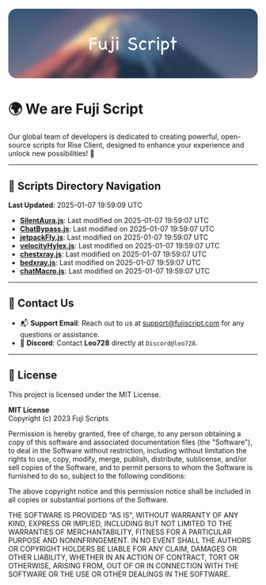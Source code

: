 ![Banner](.github/b.webp)

# 🌍 **We are Fuji Script**

Our global team of developers is dedicated to creating powerful, open-source scripts for Rise Client, designed to enhance your experience and unlock new possibilities! 🌟

---
<!-- SCRIPTS_NAVIGATION_START -->
## 📂 **Scripts Directory Navigation**

**Last Updated**: 2025-01-07 19:59:09 UTC

- **[SilentAura.js](scripts/SilentAura.js)**: Last modified on 2025-01-07 19:59:07 UTC
- **[ChatBypass.js](scripts/ChatBypass.js)**: Last modified on 2025-01-07 19:59:07 UTC
- **[jetpackFly.js](scripts/jetpackFly.js)**: Last modified on 2025-01-07 19:59:07 UTC
- **[velocityHylex.js](scripts/velocityHylex.js)**: Last modified on 2025-01-07 19:59:07 UTC
- **[chestxray.js](scripts/chestxray.js)**: Last modified on 2025-01-07 19:59:07 UTC
- **[bedxray.js](scripts/bedxray.js)**: Last modified on 2025-01-07 19:59:07 UTC
- **[chatMacro.js](scripts/chatMacro.js)**: Last modified on 2025-01-07 19:59:07 UTC

<!-- SCRIPTS_NAVIGATION_END -->

---

## 💬 **Contact Us**  
- 📬 **Support Email**: Reach out to us at [support@fujiscript.com](mailto:support@fujiscript.com) for any questions or assistance.  
- 💬 **Discord**: Contact **Leo728** directly at `Discord@leo728`.

---

## 📜 **License**

This project is licensed under the MIT License.  

**MIT License**  
Copyright (c) 2023 Fuji Scripts  

Permission is hereby granted, free of charge, to any person obtaining a copy of this software and associated documentation files (the "Software"), to deal in the Software without restriction, including without limitation the rights to use, copy, modify, merge, publish, distribute, sublicense, and/or sell copies of the Software, and to permit persons to whom the Software is furnished to do so, subject to the following conditions:  

The above copyright notice and this permission notice shall be included in all copies or substantial portions of the Software.  

THE SOFTWARE IS PROVIDED "AS IS", WITHOUT WARRANTY OF ANY KIND, EXPRESS OR IMPLIED, INCLUDING BUT NOT LIMITED TO THE WARRANTIES OF MERCHANTABILITY, FITNESS FOR A PARTICULAR PURPOSE AND NONINFRINGEMENT. IN NO EVENT SHALL THE AUTHORS OR COPYRIGHT HOLDERS BE LIABLE FOR ANY CLAIM, DAMAGES OR OTHER LIABILITY, WHETHER IN AN ACTION OF CONTRACT, TORT OR OTHERWISE, ARISING FROM, OUT OF OR IN CONNECTION WITH THE SOFTWARE OR THE USE OR OTHER DEALINGS IN THE SOFTWARE.  
